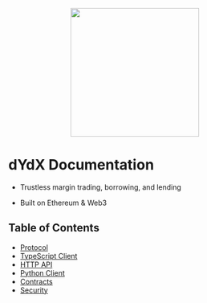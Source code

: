 <p align="center"><img src="https://s3.amazonaws.com/dydx-assets/dydx_logo_white.svg" width="256"/></p>

# dYdX Documentation

- Trustless margin trading, borrowing, and lending

- Built on Ethereum & Web3

## Table of Contents

- [Protocol](protocol.md "dYdX Documentation - Protocol")
- [TypeScript Client](typescript.md "dYdX Documentation - TypeScript Client")
- [HTTP API](api.md "dYdX Documentation - HTTP API")
- [Python Client](python.md "dYdX Documentation - Python Client")
- [Contracts](contracts.md "dYdX Documentation - Contracts")
- [Security](security.md "dYdX Documentation - Security")
